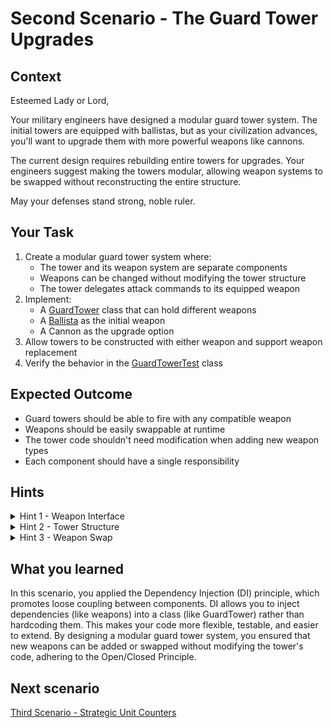# Second Scenario - The Guard Tower Upgrades

## Context

Esteemed Lady or Lord,

Your military engineers have designed a modular guard tower system. The initial towers are equipped with ballistas, but as your civilization advances, you'll want to upgrade them with more powerful weapons like cannons.

The current design requires rebuilding entire towers for upgrades. Your engineers suggest making the towers modular, allowing weapon systems to be swapped without reconstructing the entire structure.

May your defenses stand strong, noble ruler.

## Your Task

1. Create a modular guard tower system where:
   - The tower and its weapon system are separate components 
   - Weapons can be changed without modifying the tower structure
   - The tower delegates attack commands to its equipped weapon
2. Implement:
   - A [GuardTower](../app/src/main/java/com/overlord/defenses/GuardTower.java) class that can hold different weapons
   - A [Ballista](../app/src/main/java/com/overlord/defenses/Ballista.java) as the initial weapon
   - A Cannon as the upgrade option
3. Allow towers to be constructed with either weapon and support weapon replacement
4. Verify the behavior in the [GuardTowerTest](../app/src/test/java/com/overlord/defenses/GuardTowerTest.java) class

## Expected Outcome

- Guard towers should be able to fire with any compatible weapon
- Weapons should be easily swappable at runtime
- The tower code shouldn't need modification when adding new weapon types
- Each component should have a single responsibility

## Hints

<details>
<summary>Hint 1 - Weapon Interface</summary>
Consider creating a common interface for all weapons:
<code>
interface Weapon {
    String fire();
}
</code>
</details>

<details>
<summary>Hint 2 - Tower Structure</summary>
The guard tower should accept a weapon in its constructor and provide a way to change it:
<code>
class GuardTower {
    private Weapon weapon;
    public GuardTower(Weapon weapon) {
        this.weapon = weapon;
    }
}
</code>
</details>

<details>
<summary>Hint 3 - Weapon Swap</summary>
Include a method to upgrade the weapon:
<code>
void upgradeWeapon(Weapon newWeapon) {
    this.weapon = newWeapon;
}
</code>
</details>

## What you learned
In this scenario, you applied the Dependency Injection (DI) principle, which promotes loose coupling between components. DI allows you to inject dependencies (like weapons) into a class (like GuardTower) rather than hardcoding them. This makes your code more flexible, testable, and easier to extend. By designing a modular guard tower system, you ensured that new weapons can be added or swapped without modifying the tower's code, adhering to the Open/Closed Principle.

## Next scenario

[Third Scenario - Strategic Unit Counters](./3-scenario-strategy.md)
